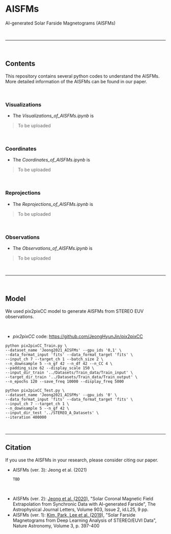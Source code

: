 # AISFMs

AI-generated Solar Farside Magnetograms (AISFMs)

<br/>

------------

<br/>


## Contents

This repository contains several python codes to understand the AISFMs. More detailed information of the AISFMs can be found in our paper.

<br/>

### Visualizations

* The *Visualizations_of_AISFMs.ipynb* is
> To be uploaded

<br/>

### Coordinates

* The *Coordinates_of_AISFMs.ipynb* is 
> To be uploaded

<br/>

### Reprojections

* The *Reprojections_of_AISFMs.ipynb* is 
> To be uploaded

<br/>

### Observations

* The *Observations_of_AISFMs.ipynb* is 
> To be uploaded

<br/>

------------

<br/>


## Model

We used pix2pixCC model to generate AISFMs from STEREO EUV observations.

<br/>

- *pix2pixCC* code: https://github.com/JeongHyunJin/pix2pixCC

>

    python pix2pixCC_Train.py \
    --dataset_name 'Jeong2021_AISFMs' --gpu_ids '0,1' \
    --data_format_input 'fits' --data_format_target 'fits' \
    --input_ch 7 --target_ch 1 --batch_size 2 \
    --n_downsample 5 --n_gf 42 --n_df 42 --n_CC 4 \
    --padding_size 62 --display_scale 150 \
    --input_dir_train '../Datasets/Train_data/Train_input' \
    --target_dir_train '../Datasets/Train_data/Train_output' \
    --n_epochs 120 --save_freq 10000 --display_freq 5000
>

    python pix2pixCC_Test.py \
    --dataset_name 'Jeong2021_AISFMs' --gpu_ids '0' \
    --data_format_input 'fits' --data_format_target 'fits' \
    --input_ch 7 --target_ch 1 \
    --n_downsample 5 --n_gf 42 \
    --input_dir_test '../STEREO_A_Datasets' \
    --iteration 400000

<br/>

------------

## Citation

If you use the AISFMs in your research, please consider citing our paper.

* AISFMs (ver. 3): Jeong et al. (2021)

      TBD

<br/>

* AISFMs (ver. 2): [Jeong et al. (2020)](https://iopscience.iop.org/article/10.3847/2041-8213/abc255), "Solar Coronal Magnetic Field Extrapolation from Synchronic Data with AI-generated Farside", The Astrophysical Journal Letters, Volume 903, Issue 2, id.L25, 9 pp.
* AISFMs (ver. 1): [Kim, Park, Lee et al. (2019)](https://www.nature.com/articles/s41550-019-0711-5), "Solar Farside Magnetograms from Deep Learning Analysis of STEREO/EUVI Data", Nature Astronomy, Volume 3, p. 397-400

